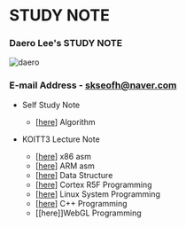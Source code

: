 # STUDY NOTE

### Daero Lee's STUDY NOTE

![daero](./member/daero_lee.png)

### E-mail Address - skseofh@naver.com 

- Self Study Note 
  - [[here](https://github.com/daeroro/StudyNote/tree/master/algorithm)] Algorithm

- KOITT3 Lecture Note
  - [[here](https://github.com/daeroro/StudyNote/tree/master/x86_asm_note)] x86 asm 
  - [[here](https://github.com/daeroro/StudyNote/tree/master/ARM_asm_note)] ARM asm 
  - [[here](https://github.com/daeroro/StudyNote/tree/master/data_structure_note)] Data Structure 
  - [[here](https://github.com/daeroro/StudyNote/tree/master/workspace)] Cortex R5F Programming 
  - [[here](https://github.com/daeroro/StudyNote/tree/master/linux_lecture_note)] Linux System Programming 
  - [[here](https://github.com/daeroro/StudyNote/tree/master/c%2B%2B_note/cpp)] C++ Programming 
  - [[here]]WebGL Programming 
